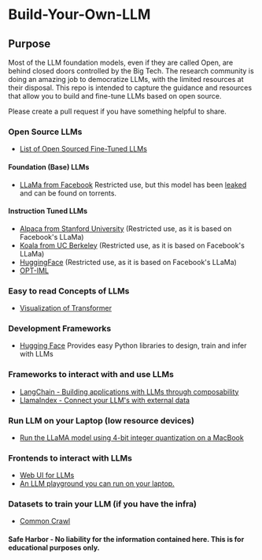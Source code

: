 # Build-Your-Own-LLM

## Purpose
Most of the LLM foundation models, even if they are called Open, are behind closed doors controlled by the Big Tech. The research community is doing an amazing job to democratize LLMs, with the limited resources at their disposal. This repo is intended to capture the guidance and resources that allow you to build and fine-tune LLMs based on open source.

Please create a pull request if you have something helpful to share.

### Open Source LLMs
+ [List of Open Sourced Fine-Tuned LLMs](https://medium.com/geekculture/list-of-open-sourced-fine-tuned-large-language-models-llm-8d95a2e0dc76)

#### Foundation (Base) LLMs
+ [LLaMa from Facebook](https://github.com/facebookresearch/llama) Restricted use, but this model has been [leaked](https://www.deeplearning.ai/the-batch/how-metas-llama-nlp-model-leaked/) and can be found on torrents.

#### Instruction Tuned LLMs 
+ [Alpaca from Stanford University](https://crfm.stanford.edu/2023/03/13/alpaca.html) (Restricted use, as it is based on Facebook's LLaMa)
+ [Koala from UC Berkeley](https://bair.berkeley.edu/blog/2023/04/03/koala/) (Restricted use, as it is based on Facebook's LLaMa)
+ [HuggingFace](https://huggingface.co/OpenAssistant/oasst-sft-6-llama-30b-xor) (Restricted use, as it is based on Facebook's LLaMa)
+ [OPT-IML](https://huggingface.co/facebook/opt-iml-max-30b)

### Easy to read Concepts of LLMs
+ [Visualization of Transformer](https://jalammar.github.io/illustrated-transformer/)

### Development Frameworks
+ [Hugging Face](https://huggingface.co/) Provides easy Python libraries to design, train and infer with LLMs

### Frameworks to interact with and use LLMs
+ [LangChain - Building applications with LLMs through composability](https://github.com/hwchase17/langchain)
+ [LlamaIndex - Connect your LLM's with external data](https://github.com/jerryjliu/llama_index)

### Run LLM on your Laptop (low resource devices)
+ [Run the LLaMA model using 4-bit integer quantization on a MacBook](https://github.com/ggerganov/llama.cpp)

### Frontends to interact with LLMs
+ [Web UI for LLMs](https://github.com/oobabooga/text-generation-webui)
+ [An LLM playground you can run on your laptop.](https://github.com/nat/openplayground)

### Datasets to train your LLM (if you have the infra)
+ [Common Crawl](https://commoncrawl.org/)

#### Safe Harbor - No liability for the information contained here. This is for educational purposes only.
